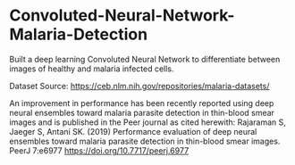 # Convoluted-Neural-Network-Malaria-Detection
Built a deep learning Convoluted Neural Network to differentiate between images of healthy and malaria infected cells. 

Dataset Source:
https://ceb.nlm.nih.gov/repositories/malaria-datasets/

An improvement in performance has been recently reported using deep neural ensembles toward malaria parasite detection in thin-blood smear images and is published in the Peer journal as cited herewith:
Rajaraman S, Jaeger S, Antani SK. (2019) Performance evaluation of deep neural ensembles toward malaria parasite detection in thin-blood smear images. PeerJ 7:e6977 https://doi.org/10.7717/peerj.6977

